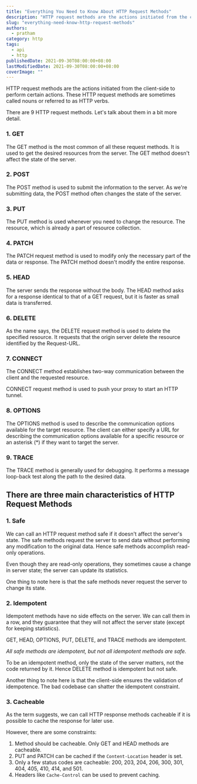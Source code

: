 ```yaml
---
title: "Everything You Need to Know About HTTP Request Methods"
description: "HTTP request methods are the actions initiated from the client-side to perform certain actions."
slug: "everything-need-know-http-request-methods"
authors:
  - pratham
category: http
tags:
  - api
  - http
publishedDate: 2021-09-30T08:00:00+08:00
lastModifiedDate: 2021-09-30T08:00:00+08:00
coverImage: ""
---
```


<Lead>
 HTTP request methods are the actions initiated from the client-side to perform certain actions. These HTTP request methods are sometimes called nouns or referred to as HTTP verbs.
</Lead>

There are 9 HTTP request methods. Let's talk about them in a bit more detail.

### 1. GET

The GET method is the most common of all these request methods. It is used to get the desired resources from the server.
The GET method doesn't affect the state of the server.

### 2. POST

The POST method is used to submit the information to the server. As we're submitting data, the POST method often changes the state of the server.

### 3. PUT

The PUT method is used whenever you need to change the resource. The resource, which is already a part of resource collection.

### 4. PATCH

The PATCH request method is used to modify only the necessary part of the data or response. The PATCH method doesn't modify the entire response.

### 5. HEAD

The server sends the response without the body. The HEAD method asks for a response identical to that of a GET request, but it is faster as small data is transferred.

### 6. DELETE

As the name says, the DELETE request method is used to delete the specified resource. It requests that the origin server delete the resource identified by the Request-URL.

### 7. CONNECT

The CONNECT method establishes two-way communication between the client and the requested resource.

CONNECT request method is used to push your proxy to start an HTTP tunnel.

### 8. OPTIONS

The OPTIONS method is used to describe the communication options available for the target resource. The client can either specify a URL for describing the communication options available for a specific resource or an asterisk (\*) if they want to target the server.

### 9. TRACE

The TRACE method is generally used for debugging. It performs a message loop-back test along the path to the desired data.

## There are three main characteristics of HTTP Request Methods

### 1. Safe

We can call an HTTP request method safe if it doesn't affect the server's state.
The safe methods request the server to send data without performing any modification to the original data. Hence safe methods accomplish read-only operations.

Even though they are read-only operations, they sometimes cause a change in server state; the server can update its statistics.

One thing to note here is that the safe methods never request the server to change its state.

### 2. Idempotent

Idempotent methods have no side effects on the server. We can call them in a row, and they guarantee that they will not affect the server state (except for keeping statistics).

GET, HEAD, OPTIONS, PUT, DELETE, and TRACE methods are idempotent.

_All safe methods are idempotent, but not all idempotent methods are safe._

To be an idempotent method, only the state of the server matters, not the code returned by it. Hence DELETE method is idempotent but not safe.

Another thing to note here is that the client-side ensures the validation of idempotence. The bad codebase can shatter the idempotent constraint.

### 3. Cacheable

As the term suggests, we can call HTTP response methods cacheable if it is possible to cache the response for later use.

However, there are some constraints:

1. Method should be cacheable. Only GET and HEAD methods are cacheable.
2. PUT and PATCH can be cached if the `Content-Location` header is set.
3. Only a few status codes are cacheable: 200, 203, 204, 206, 300, 301, 404, 405, 410, 414, and 501.
4. Headers like `Cache-Control` can be used to prevent caching.
